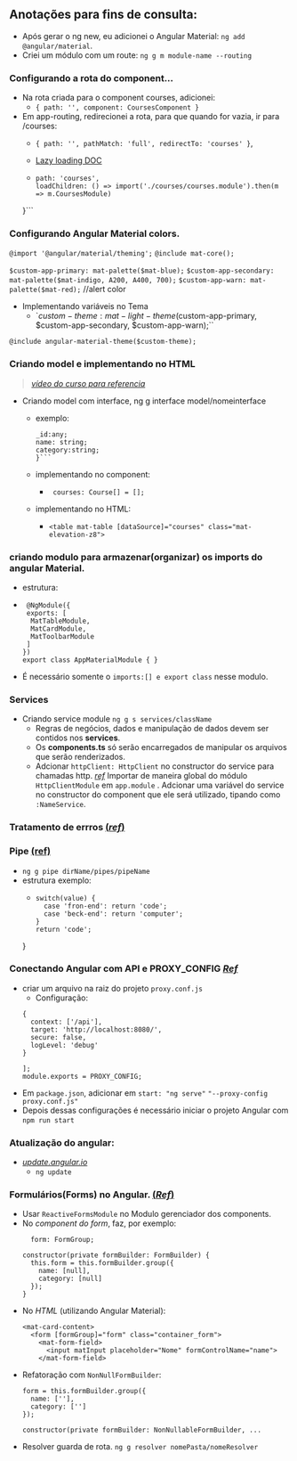 ## Anotações para fins de consulta:

- Após gerar o ng new, eu adicionei o Angular Material: `ng add @angular/material`.
- Criei um módulo com um route: `ng g m module-name --routing` 

### Configurando a rota do component...
- Na rota criada para o component courses, adicionei:
  - ```{ path: '', component: CoursesComponent }```
- Em app-routing, redirecionei a rota, para que quando for vazia, ir para /courses:
  - ```{ path: '', pathMatch: 'full', redirectTo: 'courses' }```,
  
  - [Lazy loading DOC](https://angular.io/guide/)

  - ```{
    path: 'courses',
    loadChildren: () => import('./courses/courses.module').then(m => m.CoursesModule)
  }```

### Configurando Angular Material colors.
`@import '@angular/material/theming';`
`@include mat-core();`

`$custom-app-primary: mat-palette($mat-blue);`
`$custom-app-secondary: mat-palette($mat-indigo, A200, A400, 700);`
`$custom-app-warn: mat-palette($mat-red);` //alert color

- Implementando variáveis no Tema
  - `$custom-theme: mat-light-theme($custom-app-primary, $custom-app-secondary, $custom-app-warn);``

`@include angular-material-theme($custom-theme);`

### Criando model e implementando no HTML

> [_vídeo do curso para referencia_](https://www.youtube.com/watch?v=LvYXiOh3vZ4&list=PLGxZ4Rq3BOBpwaVgAPxTxhdX_TfSVlTcY&index=6&ab_channel=LoianeGroner)
- Criando model com interface, ng g interface model/nomeinterface
  -  exemplo:
  
        ```export interface Course {
      _id:any;
      name: string;
      category:string;
       }```

  - implementando no component:
      - ` courses: Course[] = [];`

  - implementando no HTML:
      - ```<table mat-table [dataSource]="courses" class="mat-elevation-z8">```

### criando modulo para armazenar(organizar) os imports do angular Material.
- estrutura:
-  
  ``` 
   @NgModule({
   exports: [
    MatTableModule,
    MatCardModule,
    MatToolbarModule
   ]
  })
  export class AppMaterialModule { }

- É necessário somente o `imports:[] e export class` nesse modulo.

### Services
- Criando service module `ng g s services/className` 
  - Regras de negócios, dados e manipulação de dados devem ser contidos nos **services**.
  - Os **components.ts** só serão encarregados de manipular os arquivos que serão renderizados.
  - Adcionar `httpClient: HttpClient` no constructor do service para chamadas http. [_ref_](https://www.youtube.com/watch?v=76fUSr1nSDM&list=PLGxZ4Rq3BOBpwaVgAPxTxhdX_TfSVlTcY&index=8&ab_channel=LoianeGroner) Importar de maneira global do módulo `HttpClientModule` em `app.module` . Adcionar uma variável do service no constructor do component que ele será utilizado, tipando como `:NameService`. 

### Tratamento de errros [(_ref_)](https://www.youtube.com/watch?v=gi0ZJ8-r6IM&list=PLGxZ4Rq3BOBpwaVgAPxTxhdX_TfSVlTcY&index=11&ab_channel=LoianeGroner)


### Pipe [(ref)](https://www.youtube.com/watch?v=uNFIh3jvp34&list=PLGxZ4Rq3BOBpwaVgAPxTxhdX_TfSVlTcY&index=12&ab_channel=LoianeGroner)
- `ng g pipe dirName/pipes/pipeName`
- estrutura exemplo:
  - ```transform(value: string, ...args: unknown[]): string {
    switch(value) {
      case 'fron-end': return 'code';
      case 'beck-end': return 'computer';
    }
    return 'code';
  }

 ### Conectando Angular com API e PROXY_CONFIG [_Ref_](https://www.youtube.com/watch?v=ATjHgBh8dWg&list=PLGxZ4Rq3BOBpwaVgAPxTxhdX_TfSVlTcY&index=16&ab_channel=LoianeGroner)
- criar um arquivo na raiz do projeto `proxy.conf.js`
  - Configuração: 
  ```const PROXY_CONFIG = [
  {
    context: ['/api'],
    target: 'http://localhost:8080/',
    secure: false,
    logLevel: 'debug'
  }

  ];
  module.exports = PROXY_CONFIG;

- Em `package.json`, adicionar em `start: "ng serve"` `"--proxy-config proxy.conf.js"`
- Depois dessas configurações é necessário iniciar o projeto Angular com `npm run start`


### Atualização do angular: 
- [_update.angular.io_](https://update.angular.io/)
  - `ng update`

### Formulários(Forms) no Angular. [(_Ref_)](https://www.youtube.com/watch?v=R3yy3RX4FyM&list=PLGxZ4Rq3BOBpwaVgAPxTxhdX_TfSVlTcY&index=19&ab_channel=LoianeGroner)
- Usar `ReactiveFormsModule` no Modulo gerenciador dos components.
- No _component do form_, faz, por exemplo:
  ```
    form: FormGroup;

  constructor(private formBuilder: FormBuilder) {
    this.form = this.formBuilder.group({
      name: [null],
      category: [null]
    });
  }
- No _HTML_ (utilizando Angular Material):
  ```
  <mat-card-content>
    <form [formGroup]="form" class="container_form">
      <mat-form-field>
        <input matInput placeholder="Nome" formControlName="name">
      </mat-form-field>
- Refatoração com `NonNullFormBuilder`:
  ```
  form = this.formBuilder.group({
    name: [''],
    category: ['']
  });

  constructor(private formBuilder: NonNullableFormBuilder, ...

- Resolver guarda de rota. `ng g resolver nomePasta/nomeResolver`
  

